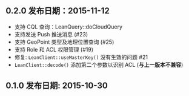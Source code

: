 
0.2.0 发布日期：2015-11-12
----
* 支持 CQL 查询：LeanQuery::doCloudQuery
* 支持发送 Push 推送消息 (#23)
* 支持 GeoPoint 类型及地理位置查询 (#25)
* 支持 Role 和 ACL 权限管理 (#19)
* 修复: `LeanClient::useMasterKey()` 没有生效的问题 #21
* `LeanClient::decode()` 添加第二个参数以识别 ACL
  (**与上一版本不兼容**)

0.1.0 发布日期: 2015-10-30
----

